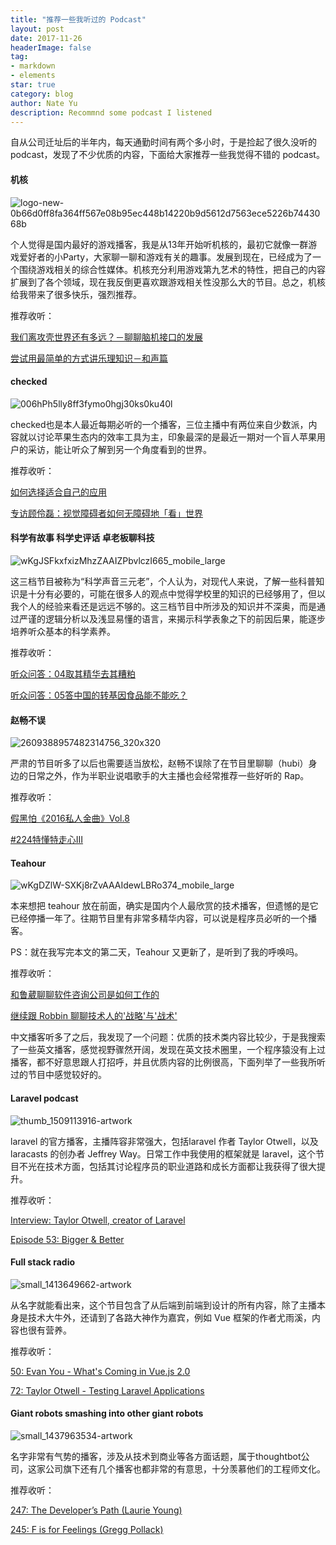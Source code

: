 ```yaml
---
title: "推荐一些我听过的 Podcast"
layout: post
date: 2017-11-26
headerImage: false
tag:
- markdown
- elements
star: true
category: blog
author: Nate Yu
description: Recommnd some podcast I listened
---
```


自从公司迁址后的半年内，每天通勤时间有两个多小时，于是捡起了很久没听的 podcast，发现了不少优质的内容，下面给大家推荐一些我觉得不错的 podcast。



#### 机核

![logo-new-0b66d0ff8fa364ff567e08b95ec448b14220b9d5612d7563ece5226b7443068b](https://ws4.sinaimg.cn/large/006tKfTcly1fluftswguhj308v01hq2s.jpg)

个人觉得是国内最好的游戏播客，我是从13年开始听机核的，最初它就像一群游戏爱好者的小Party，大家聊一聊和游戏有关的趣事。发展到现在，已经成为了一个围绕游戏相关的综合性媒体。机核充分利用游戏第九艺术的特性，把自己的内容扩展到了各个领域，现在我反倒更喜欢跟游戏相关性没那么大的节目。总之，机核给我带来了很多快乐，强烈推荐。

推荐收听：

[我们离攻壳世界还有多远？－聊聊脑机接口的发展](https://www.g-cores.com/volumes/25605)

[尝试用最简单的方式讲乐理知识－和声篇](https://www.g-cores.com/volumes/94460)



#### checked

![006hPh5lly8ff3fymo0hgj30ks0ku40l](https://ws1.sinaimg.cn/large/006tNc79ly1flur84lrtwj304m04mq32.jpg)

checked也是本人最近每期必听的一个播客，三位主播中有两位来自少数派，内容就以讨论苹果生态内的效率工具为主，印象最深的是最近一期对一个盲人苹果用户的采访，能让听众了解到另一个角度看到的世界。

推荐收听：

[如何选择适合自己的应用](http://checked.fm/28)

[专访顾伶磊：视觉障碍者如何无障碍地「看」世界](http://checked.fm/41)



#### 科学有故事 科学史评话 卓老板聊科技

![wKgJSFkxfxizMhzZAAIZPbvlczI665_mobile_large](https://ws2.sinaimg.cn/large/006tNc79ly1flvga56awij30dv04macn.jpg)

这三档节目被称为“科学声音三元老”，个人认为，对现代人来说，了解一些科普知识是十分有必要的，可能在很多人的观点中觉得学校里的知识的已经够用了，但以我个人的经验来看还是远远不够的。这三档节目中所涉及的知识并不深奥，而是通过严谨的逻辑分析以及浅显易懂的语言，来揭示科学表象之下的前因后果，能逐步培养听众基本的科学素养。

推荐收听：

[听众问答：04取其精华去其糟粕](http://www.ximalaya.com/46980604/sound/51599850/)

[听众问答：05答中国的转基因食品能不能吃？](http://www.ximalaya.com/46980604/sound/52470260/)



#### 赵畅不误

![2609388957482314756_320x320](https://ws3.sinaimg.cn/large/006tNc79ly1flvgugypzoj304m04mmx4.jpg)

严肃的节目听多了以后也需要适当放松，赵畅不误除了在节目里聊聊（hubi）身边的日常之外，作为半职业说唱歌手的大主播也会经常推荐一些好听的 Rap。

推荐收听：

[假黑怕《2016私人金曲》Vol.8](http://www.lizhi.fm/20737/2576910140050736646)

[#224特懂特走心III](http://www.lizhi.fm/20737/2604385430451329030)



#### Teahour

![wKgDZlW-SXKj8rZvAAAIdewLBRo374_mobile_large](https://ws1.sinaimg.cn/large/006tNc79ly1flvgzc27mhj304m04m3ya.jpg)

本来想把 teahour 放在前面，确实是国内个人最欣赏的技术播客，但遗憾的是它已经停播一年了。往期节目里有非常多精华内容，可以说是程序员必听的一个播客。 

PS：就在我写完本文的第二天，Teahour 又更新了，是听到了我的呼唤吗。

推荐收听：

[和鲁葳聊聊软件咨询公司是如何工作的](http://teahour.fm/2013/11/05/interview-with-luwei.html)

[继续跟 Robbin 聊聊技术人的'战略'与'战术'](http://teahour.fm/2016/03/03/robbin2.html)



中文播客听多了之后，我发现了一个问题：优质的技术类内容比较少，于是我搜索了一些英文播客，感觉视野骤然开阔，发现在英文技术圈里，一个程序猿没有上过播客，都不好意思跟人打招呼，并且优质内容的比例很高，下面列举了一些我所听过的节目中感觉较好的。



#### Laravel podcast

![thumb_1509113916-artwork](https://ws4.sinaimg.cn/large/006tNc79ly1flvh7sozncj304m04mwej.jpg)

laravel 的官方播客，主播阵容非常强大，包括laravel 作者 Taylor Otwell，以及 laracasts 的创办者 Jeffrey Way。日常工作中我使用的框架就是 laravel，这个节目不光在技术方面，包括其讨论程序员的职业道路和成长方面都让我获得了很大提升。

推荐收听：

[Interview: Taylor Otwell, creator of Laravel](http://www.laravelpodcast.com/9714e187)

[Episode 53: Bigger & Better](http://www.laravelpodcast.com/c9a43eeb)


#### Full stack radio

![small_1413649662-artwork](https://ws4.sinaimg.cn/large/006tNc79ly1flvhe8hsqrj304m04m74c.jpg)

从名字就能看出来，这个节目包含了从后端到前端到设计的所有内容，除了主播本身是技术大牛外，还请到了各路大神作为嘉宾，例如 Vue 框架的作者尤雨溪，内容也很有营养。

推荐收听：

[50: Evan You - What's Coming in Vue.js 2.0](http://www.fullstackradio.com/50)

[72: Taylor Otwell - Testing Laravel Applications](http://www.fullstackradio.com/72)


#### Giant robots smashing into other giant robots

![small_1437963534-artwork](https://ws4.sinaimg.cn/large/006tNc79ly1flvho5rfhij304m04mt8l.jpg)

名字非常有气势的播客，涉及从技术到商业等各方面话题，属于thoughtbot公司，这家公司旗下还有几个播客也都非常的有意思，十分羡慕他们的工程师文化。

推荐收听：

[247: The Developer’s Path (Laurie Young)](http://giantrobots.fm/247)

[245: F is for Feelings (Gregg Pollack)](http://giantrobots.fm/245)
